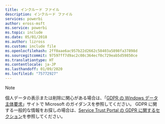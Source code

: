 ```yaml
---
title: インクルード ファイル
description: インクルード ファイル
services: powerbi
author: eross-msft
ms.service: powerbi
ms.topic: include
ms.date: 05/01/2018
ms.author: lizross
ms.custom: include file
ms.openlocfilehash: 2ff0aae6ac957b22d2662c58403a5898fa37898d
ms.sourcegitcommit: 97597ff7d9ac2c08c364ecf0c729eab5d59850ce
ms.translationtype: HT
ms.contentlocale: ja-JP
ms.lasthandoff: 01/09/2020
ms.locfileid: "75772927"
---
```

>[!Note]
>個人データの表示または削除に関心がある場合は、「[GDPR の Windows データ主体要求](/microsoft-365/compliance/manage-gdpr-data-subject-requests-with-the-dsr-case-tool)」サイトで Microsoft のガイダンスを参照してください。 GDPR に関する一般的な情報をお探しの場合は、[Service Trust Portal の GDPR に関するセクション](https://servicetrust.microsoft.com/ViewPage/GDPRGetStarted)を参照してください。
